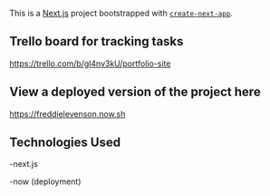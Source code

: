 This is a [Next.js](https://nextjs.org/) project bootstrapped with [`create-next-app`](https://github.com/zeit/next.js/tree/canary/packages/create-next-app).

## Trello board for tracking tasks

https://trello.com/b/gl4nv3kU/portfolio-site


## View a deployed version of the project here

https://freddielevenson.now.sh

## Technologies Used

-next.js

-now (deployment)
